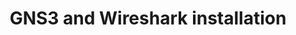 ---
menu:
  sidebar:
    identifier: Instalacion_GNS_y_Wireshark
    name: GNS3 and Wireshark installation
    parent: redes
    weight: 0
title: GNS3 and Wireshark installation
---